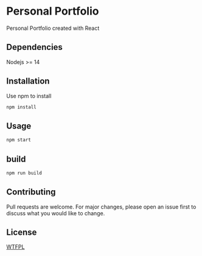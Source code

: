
# Personal Portfolio

Personal Portfolio created with React

## Dependencies

Nodejs >= 14

## Installation

Use npm to install

```bash
npm install
```

## Usage

```bash
npm start
```

## build 
```bash
npm run build
```


## Contributing
Pull requests are welcome. For major changes, please open an issue first to discuss what you would like to change.


## License
[WTFPL](https://github.com/dtf0/wtfpl)
